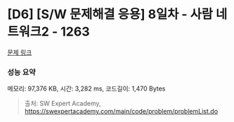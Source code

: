 # [D6] [S/W 문제해결 응용] 8일차 - 사람 네트워크2 - 1263 

[문제 링크](https://swexpertacademy.com/main/code/problem/problemDetail.do?contestProbId=AV18P2B6Iu8CFAZN) 

### 성능 요약

메모리: 97,376 KB, 시간: 3,282 ms, 코드길이: 1,470 Bytes



> 출처: SW Expert Academy, https://swexpertacademy.com/main/code/problem/problemList.do